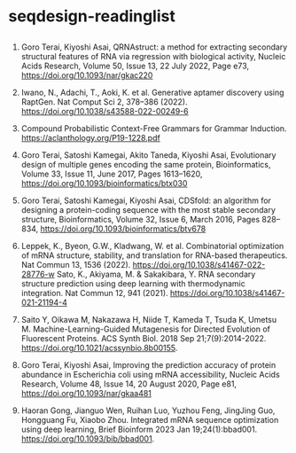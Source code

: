 # seqdesign-readinglist
##
1. Goro Terai, Kiyoshi Asai, QRNAstruct: a method for extracting secondary structural features of RNA via regression with biological activity, Nucleic Acids Research, Volume 50, Issue 13, 22 July 2022, Page e73, https://doi.org/10.1093/nar/gkac220

2. Iwano, N., Adachi, T., Aoki, K. et al. Generative aptamer discovery using RaptGen. Nat Comput Sci 2, 378–386 (2022). https://doi.org/10.1038/s43588-022-00249-6

3. Compound Probabilistic Context-Free Grammars for Grammar Induction.
https://aclanthology.org/P19-1228.pdf

4. Goro Terai, Satoshi Kamegai, Akito Taneda, Kiyoshi Asai, Evolutionary design of multiple genes encoding the same protein, Bioinformatics, Volume 33, Issue 11, June 2017, Pages 1613–1620, https://doi.org/10.1093/bioinformatics/btx030

5. Goro Terai, Satoshi Kamegai, Kiyoshi Asai, CDSfold: an algorithm for designing a protein-coding sequence with the most stable secondary structure, Bioinformatics, Volume 32, Issue 6, March 2016, Pages 828–834, https://doi.org/10.1093/bioinformatics/btv678

6. Leppek, K., Byeon, G.W., Kladwang, W. et al. Combinatorial optimization of mRNA structure, stability, and translation for RNA-based therapeutics. Nat Commun 13, 1536 (2022). https://doi.org/10.1038/s41467-022-28776-w
Sato, K., Akiyama, M. & Sakakibara, Y. RNA secondary structure prediction using deep learning with thermodynamic integration. Nat Commun 12, 941 (2021). https://doi.org/10.1038/s41467-021-21194-4

7. Saito Y, Oikawa M, Nakazawa H, Niide T, Kameda T, Tsuda K, Umetsu M. Machine-Learning-Guided Mutagenesis for Directed Evolution of Fluorescent Proteins. ACS Synth Biol. 2018 Sep 21;7(9):2014-2022. https://doi.org/10.1021/acssynbio.8b00155.

8. Goro Terai, Kiyoshi Asai, Improving the prediction accuracy of protein abundance in Escherichia coli using mRNA accessibility, Nucleic Acids Research, Volume 48, Issue 14, 20 August 2020, Page e81, https://doi.org/10.1093/nar/gkaa481

9. Haoran Gong, Jianguo Wen, Ruihan Luo, Yuzhou Feng, JingJing Guo, Hongguang Fu, Xiaobo Zhou. Integrated mRNA sequence optimization using deep learning, Brief Bioinform 2023 Jan 19;24(1):bbad001. https://doi.org/10.1093/bib/bbad001.
